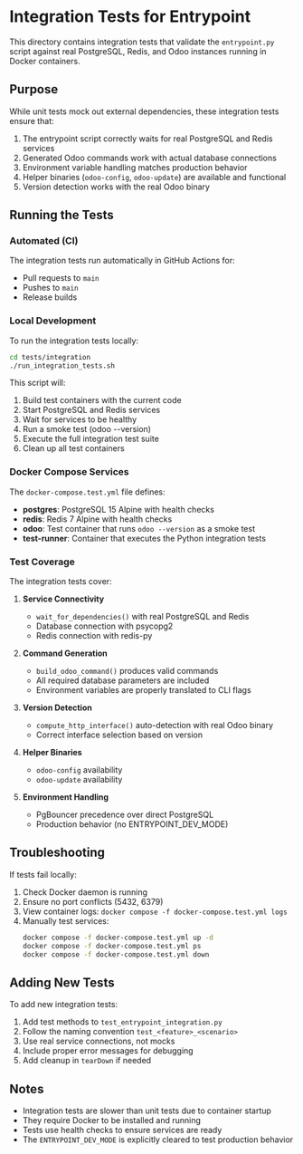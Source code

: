 # Integration Tests for Entrypoint

This directory contains integration tests that validate the `entrypoint.py` script against real PostgreSQL, Redis, and Odoo instances running in Docker containers.

## Purpose

While unit tests mock out external dependencies, these integration tests ensure that:

1. The entrypoint script correctly waits for real PostgreSQL and Redis services
2. Generated Odoo commands work with actual database connections
3. Environment variable handling matches production behavior
4. Helper binaries (`odoo-config`, `odoo-update`) are available and functional
5. Version detection works with the real Odoo binary

## Running the Tests

### Automated (CI)

The integration tests run automatically in GitHub Actions for:
- Pull requests to `main`
- Pushes to `main`
- Release builds

### Local Development

To run the integration tests locally:

```bash
cd tests/integration
./run_integration_tests.sh
```

This script will:
1. Build test containers with the current code
2. Start PostgreSQL and Redis services
3. Wait for services to be healthy
4. Run a smoke test (odoo --version)
5. Execute the full integration test suite
6. Clean up all test containers

### Docker Compose Services

The `docker-compose.test.yml` file defines:

- **postgres**: PostgreSQL 15 Alpine with health checks
- **redis**: Redis 7 Alpine with health checks  
- **odoo**: Test container that runs `odoo --version` as a smoke test
- **test-runner**: Container that executes the Python integration tests

### Test Coverage

The integration tests cover:

1. **Service Connectivity**
   - `wait_for_dependencies()` with real PostgreSQL and Redis
   - Database connection with psycopg2
   - Redis connection with redis-py

2. **Command Generation**
   - `build_odoo_command()` produces valid commands
   - All required database parameters are included
   - Environment variables are properly translated to CLI flags

3. **Version Detection**
   - `compute_http_interface()` auto-detection with real Odoo binary
   - Correct interface selection based on version

4. **Helper Binaries**
   - `odoo-config` availability
   - `odoo-update` availability

5. **Environment Handling**
   - PgBouncer precedence over direct PostgreSQL
   - Production behavior (no ENTRYPOINT_DEV_MODE)

## Troubleshooting

If tests fail locally:

1. Check Docker daemon is running
2. Ensure no port conflicts (5432, 6379)
3. View container logs: `docker compose -f docker-compose.test.yml logs`
4. Manually test services:
   ```bash
   docker compose -f docker-compose.test.yml up -d
   docker compose -f docker-compose.test.yml ps
   docker compose -f docker-compose.test.yml down
   ```

## Adding New Tests

To add new integration tests:

1. Add test methods to `test_entrypoint_integration.py`
2. Follow the naming convention `test_<feature>_<scenario>`
3. Use real service connections, not mocks
4. Include proper error messages for debugging
5. Add cleanup in `tearDown` if needed

## Notes

- Integration tests are slower than unit tests due to container startup
- They require Docker to be installed and running
- Tests use health checks to ensure services are ready
- The `ENTRYPOINT_DEV_MODE` is explicitly cleared to test production behavior